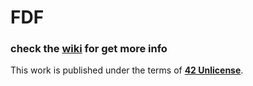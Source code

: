 # FDF
### check the [wiki](https://github.com/AlessandroMetta/fdf/wiki) for get more info

This work is published under the terms of **[42 Unlicense](https://github.com/gcamerli/42unlicense)**.
